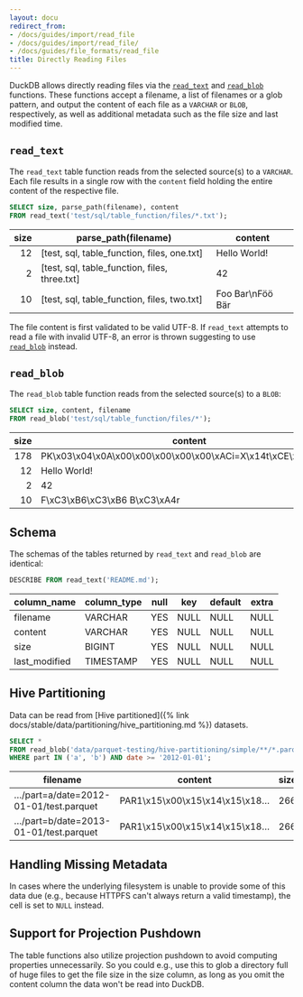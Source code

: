 ```yaml
---
layout: docu
redirect_from:
- /docs/guides/import/read_file
- /docs/guides/import/read_file/
- /docs/guides/file_formats/read_file
title: Directly Reading Files
---
```


DuckDB allows directly reading files via the [`read_text`](#read_text) and [`read_blob`](#read_blob) functions.
These functions accept a filename, a list of filenames or a glob pattern, and output the content of each file as a `VARCHAR` or `BLOB`, respectively, as well as additional metadata such as the file size and last modified time.

## `read_text`

The `read_text` table function reads from the selected source(s) to a `VARCHAR`. Each file results in a single row with the `content` field holding the entire content of the respective file.

```sql
SELECT size, parse_path(filename), content
FROM read_text('test/sql/table_function/files/*.txt');
```

<div class="monospace_table"></div>

| size |             parse_path(filename)              |      content     |
|-----:|-----------------------------------------------|------------------|
| 12   | [test, sql, table_function, files, one.txt]   | Hello World!     |
| 2    | [test, sql, table_function, files, three.txt] | 42               |
| 10   | [test, sql, table_function, files, two.txt]   | Foo Bar\nFöö Bär |

The file content is first validated to be valid UTF-8. If `read_text` attempts to read a file with invalid UTF-8, an error is thrown suggesting to use [`read_blob`](#read_blob) instead.

## `read_blob`

The `read_blob` table function reads from the selected source(s) to a `BLOB`:

```sql
SELECT size, content, filename
FROM read_blob('test/sql/table_function/files/*');
```

<div class="monospace_table"></div>

| size |                              content                         |                filename                 |
|-----:|--------------------------------------------------------------|-----------------------------------------|
| 178  |  PK\x03\x04\x0A\x00\x00\x00\x00\x00\xACi=X\x14t\xCE\xC7\x0A… | test/sql/table_function/files/four.blob |
| 12   | Hello World!                                                 | test/sql/table_function/files/one.txt   |
| 2    | 42                                                           | test/sql/table_function/files/three.txt |
| 10   | F\xC3\xB6\xC3\xB6 B\xC3\xA4r                                 | test/sql/table_function/files/two.txt   |

## Schema

The schemas of the tables returned by `read_text` and `read_blob` are identical:

```sql
DESCRIBE FROM read_text('README.md');
```

<div class="monospace_table"></div>

|  column_name  | column_type | null | key  | default | extra |
|---------------|-------------|------|------|---------|-------|
| filename      | VARCHAR     | YES  | NULL | NULL    | NULL  |
| content       | VARCHAR     | YES  | NULL | NULL    | NULL  |
| size          | BIGINT      | YES  | NULL | NULL    | NULL  |
| last_modified | TIMESTAMP   | YES  | NULL | NULL    | NULL  |

## Hive Partitioning

Data can be read from [Hive partitioned]({% link docs/stable/data/partitioning/hive_partitioning.md %}) datasets.

```sql
SELECT *
FROM read_blob('data/parquet-testing/hive-partitioning/simple/**/*.parquet')
WHERE part IN ('a', 'b') AND date >= '2012-01-01';
```

<div class="monospace_table"></div>

|             filename                  |           content             | size |      last_modified     |    date    |  part   |
|---------------------------------------|-------------------------------|------|------------------------|------------|---------|
| …/part=a/date=2012-01-01/test.parquet | PAR1\x15\x00\x15\x14\x15\x18… | 266  | 2024-11-12 02:23:20+00 | 2012-01-01 | a       |
| …/part=b/date=2013-01-01/test.parquet | PAR1\x15\x00\x15\x14\x15\x18… | 266  | 2024-11-12 02:23:20+00 | 2013-01-01 | b       |


## Handling Missing Metadata

In cases where the underlying filesystem is unable to provide some of this data due (e.g., because HTTPFS can't always return a valid timestamp), the cell is set to `NULL` instead.

## Support for Projection Pushdown

The table functions also utilize projection pushdown to avoid computing properties unnecessarily. So you could e.g., use this to glob a directory full of huge files to get the file size in the size column, as long as you omit the content column the data won't be read into DuckDB.

